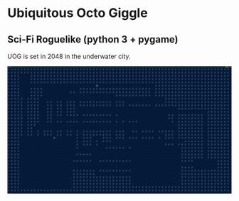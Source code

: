# Ubiquitous Octo Giggle
## Sci-Fi Roguelike (python 3 + pygame)

UOG is set in 2048 in the underwater city.

![sample screenshot](screenshots/uog_one.png)
